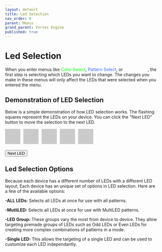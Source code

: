 ```yaml
---
layout: default
title: Led Selection
nav_order: 0
parent: Menus
grand_parent: Vortex Engine
published: true
---
```


# Led Selection

When you enter menus like <span style="color: #00ff00;">Color Select</span>, <span style="color: #3366ff;">Pattern Select</span>, or <span style="color: #ffffff;">Randomizer</span>, the first step is selecting which LEDs you want to change. The changes you make in these menus will only affect the LEDs that were selected when you entered the menu.

## Demonstration of LED Selection

Below is a simple demonstration of how LED selection works. The flashing squares represent the LEDs on your device. You can click the "Next LED" button to move the selection to the next LED.

<div id="led-container">
  <div class="led" id="led-1"></div>
  <div class="led" id="led-2"></div>
  <div class="led" id="led-3"></div>
  <div class="led" id="led-4"></div>
  <div class="led" id="led-5"></div>
</div>

<div id="status-text" style="margin-top: 20px; font-size: 16px; color: #ffffff;"></div>

<button id="next-led-button">Next LED</button>

<script src="{{ '/assets/js/LedSelect.js' | relative_url }}"></script>


<style>
  #led-container {
    display: flex;
    gap: 10px;
    margin-bottom: 20px;
  }
  .led {
    width: 50px;
    height: 50px;
    background-color: #555555;
    opacity: 0.3;
    transition: background-color 0.3s, opacity 0.3s;
  }
</style>

## Led Selection Options

Because each device has a different number of LEDs with a different LED layout, Each device has an unique set of options in LED selection. Here are a few of the available options:

**-ALL LEDs:** Selects all LEDs at once for use with all patterns.

**-MutliLED:** Selects all LEDs at once for use with MultiLED patterns.

**-LED Group:** These groups vary the most from device to device. They allow targeting premade groups of LEDs such as Odd LEDs or Even LEDs for creating more complex combinations of patterns in a mode.

**-Single LED:** This allows the targeting of a single LED and can be used to customize each LED independantly.